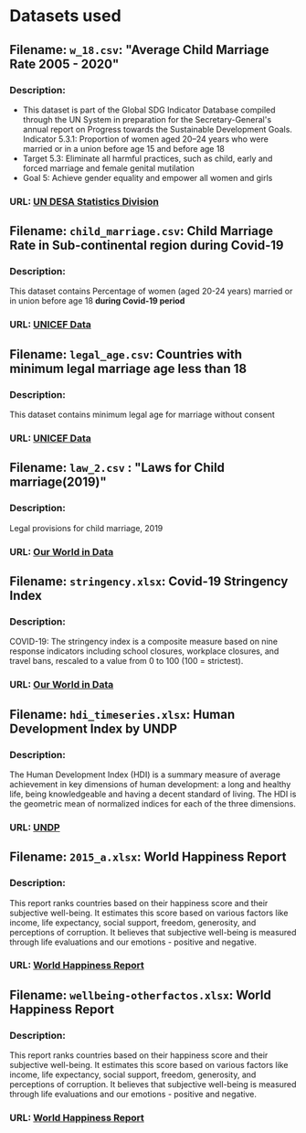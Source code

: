 # Datasets used

## Filename: `w_18.csv`: "Average Child Marriage Rate 2005 - 2020"

### Description:

- This dataset is part of the Global SDG Indicator Database compiled through the UN System in preparation for the Secretary-General's annual report on Progress towards the Sustainable Development Goals.
Indicator 5.3.1: Proportion of women aged 20–24 years who were married or in a union before age 15 and before age 18
- Target 5.3: Eliminate all harmful practices, such as child, early and forced marriage and female genital mutilation
- Goal 5: Achieve gender equality and empower all women and girls

### URL: [UN DESA Statistics Division](https://unstats-undesa.opendata.arcgis.com/datasets/undesa::indicator-5-3-1-proportion-of-women-aged-20-24-years-who-were-married-or-in-a-union-before-age-18-percent/explore?location=2.960853%2C1.735981%2C2.67)


## Filename: `child_marriage.csv`: Child Marriage Rate in Sub-continental region during Covid-19

### Description:

This dataset contains Percentage of women (aged 20-24 years) married or in union before age 18 **during Covid-19 period**

### URL: [UNICEF Data](https://data.unicef.org/resources/data_explorer/unicef_f/?ag=UNICEF&df=GLOBAL_DATAFLOW&ver=1.0&dq=.PT_F_20-24_MRD_U15+PT_F_20-24_MRD_U18+PT_F_15-19_MRD..&startPeriod=2016&endPeriod=2022)

## Filename: `legal_age.csv`: Countries with minimum legal marriage age less than 18

### Description:

This dataset contains minimum legal age for marriage without consent

### URL: [UNICEF Data](http://data.un.org/Data.aspx?q=marriage&d=GenderStat&f=inID:19)


## Filename: `law_2.csv` : "Laws for Child marriage(2019)"

### Description:

Legal provisions for child marriage, 2019

### URL: [Our World in Data](https://ourworldindata.org/grapher/laws-on-child-marriage)

## Filename: `stringency.xlsx`: Covid-19 Stringency Index

### Description:

COVID-19: The stringency index is a composite measure based on nine response indicators including school closures, workplace closures, and travel bans, rescaled to a value from 0 to 100 (100 = strictest). 

### URL: [Our World in Data](https://ourworldindata.org/metrics-explained-covid19-stringency-index)

## Filename: `hdi_timeseries.xlsx`: Human Development Index by UNDP

### Description:

The Human Development Index (HDI) is a summary measure of average achievement in key dimensions of human development: a long and healthy life, being knowledgeable and having a decent standard of living. The HDI is the geometric mean of normalized indices for each of the three dimensions. 

### URL: [UNDP](https://hdr.undp.org/data-center/human-development-index#/indicies/HDI)

## Filename: `2015_a.xlsx`: World Happiness Report

### Description:

This report ranks countries based on their happiness score and their subjective well-being. It estimates this score based on various factors like income, life expectancy, social support, freedom, generosity, and perceptions of corruption. It believes that subjective well-being is measured through life evaluations and our emotions - positive and negative.

### URL: [World Happiness Report](https://worldhappiness.report/ed/2022/)

## Filename: `wellbeing-otherfactos.xlsx`: World Happiness Report

### Description:

This report ranks countries based on their happiness score and their subjective well-being. It estimates this score based on various factors like income, life expectancy, social support, freedom, generosity, and perceptions of corruption. It believes that subjective well-being is measured through life evaluations and our emotions - positive and negative.

### URL: [World Happiness Report](https://worldhappiness.report/ed/2022/)
